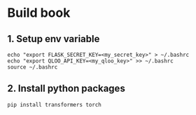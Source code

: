 # Build book
## 1. Setup env variable
```
echo "export FLASK_SECRET_KEY=<my_secret_key>" > ~/.bashrc
echo "export QLOO_API_KEY=<my_qloo_key>" >> ~/.bashrc
source ~/.bashrc
```

## 2. Install python packages
```
pip install transformers torch
```